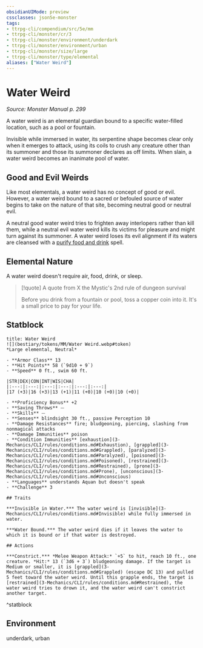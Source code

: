 ```yaml
---
obsidianUIMode: preview
cssclasses: json5e-monster
tags:
- ttrpg-cli/compendium/src/5e/mm
- ttrpg-cli/monster/cr/3
- ttrpg-cli/monster/environment/underdark
- ttrpg-cli/monster/environment/urban
- ttrpg-cli/monster/size/large
- ttrpg-cli/monster/type/elemental
aliases: ["Water Weird"]
---
```

# Water Weird
*Source: Monster Manual p. 299*  

A water weird is an elemental guardian bound to a specific water-filled location, such as a pool or fountain.

Invisible while immersed in water, its serpentine shape becomes clear only when it emerges to attack, using its coils to crush any creature other than its summoner and those its summoner declares as off limits. When slain, a water weird becomes an inanimate pool of water.

## Good and Evil Weirds

Like most elementals, a water weird has no concept of good or evil. However, a water weird bound to a sacred or befouled source of water begins to take on the nature of that site, becoming neutral good or neutral evil.

A neutral good water weird tries to frighten away interlopers rather than kill them, while a neutral evil water weird kills its victims for pleasure and might turn against its summoner. A water weird loses its evil alignment if its waters are cleansed with a [purify food and drink](3-Mechanics/CLI/spells/purify-food-and-drink.md) spell.

## Elemental Nature

A water weird doesn't require air, food, drink, or sleep.

> [!quote] A quote from X the Mystic's 2nd rule of dungeon survival  
> 
> Before you drink from a fountain or pool, toss a copper coin into it. It's a small price to pay for your life.


## Statblock

```ad-statblock
title: Water Weird
![](bestiary/tokens/MM/Water Weird.webp#token)
*Large elemental, Neutral*

- **Armor Class** 13
- **Hit Points** 58 (`9d10 + 9`)
- **Speed** 0 ft., swim 60 ft.

|STR|DEX|CON|INT|WIS|CHA|
|:---:|:---:|:---:|:---:|:---:|:---:|
|17 (+3)|16 (+3)|13 (+1)|11 (+0)|10 (+0)|10 (+0)|

- **Proficiency Bonus** +2
- **Saving Throws** ⏤
- **Skills** ⏤
- **Senses** blindsight 30 ft., passive Perception 10
- **Damage Resistances** fire; bludgeoning, piercing, slashing from nonmagical attacks
- **Damage Immunities** poison
- **Condition Immunities** [exhaustion](3-Mechanics/CLI/rules/conditions.md#Exhaustion), [grappled](3-Mechanics/CLI/rules/conditions.md#Grappled), [paralyzed](3-Mechanics/CLI/rules/conditions.md#Paralyzed), [poisoned](3-Mechanics/CLI/rules/conditions.md#Poisoned), [restrained](3-Mechanics/CLI/rules/conditions.md#Restrained), [prone](3-Mechanics/CLI/rules/conditions.md#Prone), [unconscious](3-Mechanics/CLI/rules/conditions.md#Unconscious)
- **Languages** understands Aquan but doesn't speak
- **Challenge** 3

## Traits

***Invisible in Water.*** The water weird is [invisible](3-Mechanics/CLI/rules/conditions.md#Invisible) while fully immersed in water.

***Water Bound.*** The water weird dies if it leaves the water to which it is bound or if that water is destroyed.

## Actions

***Constrict.*** *Melee Weapon Attack:* `+5` to hit, reach 10 ft., one creature. *Hit:* 13 (`3d6 + 3`) bludgeoning damage. If the target is Medium or smaller, it is [grappled](3-Mechanics/CLI/rules/conditions.md#Grappled) (escape DC 13) and pulled 5 feet toward the water weird. Until this grapple ends, the target is [restrained](3-Mechanics/CLI/rules/conditions.md#Restrained), the water weird tries to drown it, and the water weird can't constrict another target.
```
^statblock

## Environment

underdark, urban